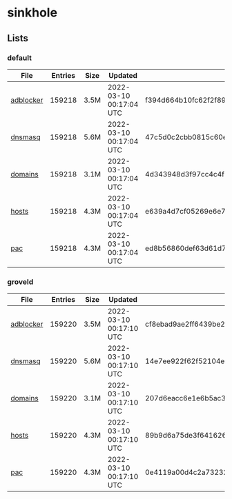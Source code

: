 # sinkhole

## Lists

### default

|File|Entries|Size|Updated|Hash|
|-|-|-|-|-|
|[adblocker](https://raw.githubusercontent.com/groveld/sinkhole/lists/default/adblocker.txt)|159218|3.5M|2022-03-10 00:17:04 UTC|f394d664b10fc62f2f89510db2215bcf3b79cb315c7ab9e7be77137e4dc34611|
|[dnsmasq](https://raw.githubusercontent.com/groveld/sinkhole/lists/default/dnsmasq.txt)|159218|5.6M|2022-03-10 00:17:04 UTC|47c5d0c2cbb0815c60ee3154c7ac3401eb24c2b436fb2a289fe95abcb5e3d2f3|
|[domains](https://raw.githubusercontent.com/groveld/sinkhole/lists/default/domains.txt)|159218|3.1M|2022-03-10 00:17:04 UTC|4d343948d3f97cc4c4f9c7838b5a726a78da5c7c82ad8cff519a6ff08d4948cf|
|[hosts](https://raw.githubusercontent.com/groveld/sinkhole/lists/default/hosts.txt)|159218|4.3M|2022-03-10 00:17:04 UTC|e639a4d7cf05269e6e7c1a17340b647cd2138c7a11083073fb789090a02f5fad|
|[pac](https://raw.githubusercontent.com/groveld/sinkhole/lists/default/pac.txt)|159218|4.3M|2022-03-10 00:17:04 UTC|ed8b56860def63d61d705e9039e456ac07adc0c3f880144318cf5c3673c6beeb|

### groveld

|File|Entries|Size|Updated|Hash|
|-|-|-|-|-|
|[adblocker](https://raw.githubusercontent.com/groveld/sinkhole/lists/groveld/adblocker.txt)|159220|3.5M|2022-03-10 00:17:10 UTC|cf8ebad9ae2ff6439be201d926ed9f58f71d0eab61d3afd31a0468fc8b21d0f4|
|[dnsmasq](https://raw.githubusercontent.com/groveld/sinkhole/lists/groveld/dnsmasq.txt)|159220|5.6M|2022-03-10 00:17:10 UTC|14e7ee922f62f52104e4ac6c592cd6b4e5fdf55a16b991aaa2d5d035bf81039f|
|[domains](https://raw.githubusercontent.com/groveld/sinkhole/lists/groveld/domains.txt)|159220|3.1M|2022-03-10 00:17:10 UTC|207d6eacc6e1e6b5ac359563c2b2e995d712175dde53888bf1c540794f1a32d4|
|[hosts](https://raw.githubusercontent.com/groveld/sinkhole/lists/groveld/hosts.txt)|159220|4.3M|2022-03-10 00:17:10 UTC|89b9d6a75de3f6416269c8c1783086a5c29d955176fba9a4abb773bd44984836|
|[pac](https://raw.githubusercontent.com/groveld/sinkhole/lists/groveld/pac.txt)|159220|4.3M|2022-03-10 00:17:10 UTC|0e4119a00d4c2a7323262d4d6a0c3be8e04ee13efa3146e896b81eab5e50dbd7|
